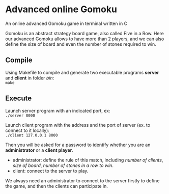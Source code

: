 # Advanced online Gomoku
An online advanced Gomoku game in terminal written in C

Gomoku is an abstract strategy board game, also called Five in a Row. Here our advanced Gomoku allows to have more than 2 players, and we can also define the size of board and even the number of stones required to win.

## Compile
Using Makefile to compile and generate two executable programs **server** and **client** in folder *bin*:  
`make`

## Execute
Launch server program with an indicated port, ex:  
`./server 8000`

Launch client program with the address and the port of server (ex. to connect to it locally):  
`./client 127.0.0.1 8000`

Then you will be asked for a password to identify whether you are an **administrator** or a **client player**.

- administrator: define the rule of this match, including *number of clients*, *size of board*, *number of stones in a row to win*.
- client: connect to the server to play.

We always need an administrator to connect to the server firstly to define the game, and then the clients can participate in.
